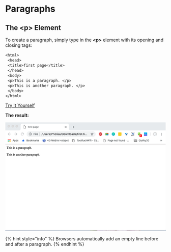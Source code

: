 # Paragraphs

## The &lt;p&gt; Element

To create a paragraph, simply type in the **&lt;p&gt;** element with its opening and closing tags:

```markup
<html>
 <head>
 <title>first page</title>
 </head>
 <body>
 <p>This is a paragraph. </p>
 <p>This is another paragraph. </p>
 </body>
</html>
```

[Try It Yourself](https://codepen.io/Pholisa-Fatyela/pen/vbQoaW/)

**The result:**

![](../../.gitbook/assets/screenshot-2019-02-17-at-13.21.31.png)

{% hint style="info" %}
Browsers automatically add an empty line before and after a paragraph.
{% endhint %}


